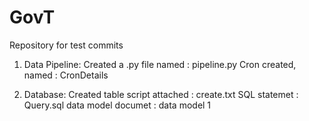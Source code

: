 # GovT
Repository for test commits

1. Data Pipeline:
Created a .py file named : pipeline.py
Cron created, named : CronDetails

2. Database:
Created table script attached : create.txt
SQL statemet : Query.sql
data model documet : data model 1
